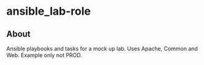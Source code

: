 # ansible_lab-role

## About 

Ansible playbooks and tasks for a mock up lab. Uses Apache, Common and Web. Example only not PROD.
